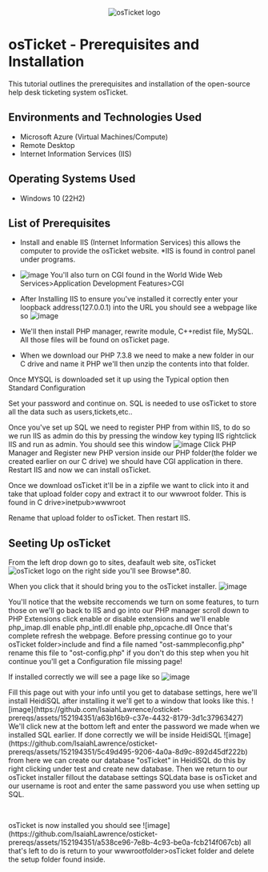 <p align="center">
<img src="https://i.imgur.com/Clzj7Xs.png" alt="osTicket logo"/>
</p>

<h1>osTicket - Prerequisites and Installation</h1>
This tutorial outlines the prerequisites and installation of the open-source help desk ticketing system osTicket.<br />


<h2>Environments and Technologies Used</h2>

- Microsoft Azure (Virtual Machines/Compute)
- Remote Desktop
- Internet Information Services (IIS)

<h2>Operating Systems Used </h2>

- Windows 10</b> (22H2)

<h2>List of Prerequisites</h2>

- Install and enable IIS (Internet Information Services) this allows the computer to provide the osTicket website. *IIS is found in control panel under programs.
- ![image](https://github.com/IsaiahLawrence/osticket-prereqs/assets/152194351/1f2e2092-1793-4d90-93ac-e313bed86466) You'll also turn on CGI found in the World Wide Web Services>Application Development Features>CGI
- After Installing IIS to ensure you've installed it correctly enter your loopback address(127.0.0.1) into the URL you should see a webpage like so ![image](https://github.com/IsaiahLawrence/osticket-prereqs/assets/152194351/4a2ff9a8-9f73-4d6f-bf1b-8f213dbd423d) 

- We'll then install PHP manager, rewrite module, C++redist file, MySQL. All those files will be found on osTicket page.

- When we download our PHP 7.3.8 we need to make a new folder in our C drive and name it PHP we'll then unzip the contents into that folder.

<p> Once MYSQL is downloaded set it up using the Typical option then Standard Configuration

Set your password and continue on. SQL is needed to use osTicket to store all the data such as users,tickets,etc..

Once you've set up SQL we need to register PHP from within IIS, to do so we run IIS as admin do this by pressing the window key typing IIS rightclick IIS and run as admin. You should see this window ![image](https://github.com/IsaiahLawrence/osticket-prereqs/assets/152194351/502ee916-9afb-44eb-8454-702c75de4ea1) Click PHP Manager and Register new PHP version inside our PHP folder(the folder we created earlier on our C drive) we should have CGI application in there. Restart IIS and now we can install osTicket.

</p> Once we download osTicket it'll be in a zipfile we want to click into it and take that upload folder copy and extract it to our wwwroot folder. This is found in C drive>inetpub>wwwroot 
<p> Rename that upload folder to osTicket. Then restart IIS.</p> 

<h2>Seeting Up osTicket</h2>
    
<p> From the left drop down go to sites, deafault web site, osTicket  <img src="https://i.imgur.com/Ov7Zjm4.png" alt="osTicket logo"/> on the right side you'll see Browse*.80.
  
  When you click that it should bring you to the osTicket installer. ![image](https://github.com/IsaiahLawrence/osticket-prereqs/assets/152194351/03d0eb69-561f-48eb-8d7c-17cb47858555)
</p>

<p>  You'll notice that the website reccomends we turn on some features, to turn those on we'll go back to IIS and go into our PHP manager scroll down to PHP Extensions click enable or disable extensions and we'll
  enable php_imap.dll
  enable php_intl.dll
  enable php_opcache.dll
Once that's complete refresh the webpage. Before pressing continue go to your osTicket folder>include and find a file named "ost-sammpleconfig.php" rename this file to "ost-config.php" if you don't do this step when you hit continue you'll get a Configuration file missing page!


 

If installed correctly we will see a page like so  ![image](https://github.com/IsaiahLawrence/osticket-prereqs/assets/152194351/2501b798-9c8c-4136-ac3b-4d82dd3708de)
 </p>

<p> Fill this page out with your info until you get to database settings, here we'll install HeidiSQL after installing it we'll get to a window that looks like this. ![image](https://github.com/IsaiahLawrence/osticket-prereqs/assets/152194351/a63b16b9-c37e-4432-8179-3d1c37963427) We'll click new at the bottom left and enter the password we made when we installed SQL earlier. If done correctly we will be inside HeidiSQL ![image](https://github.com/IsaiahLawrence/osticket-prereqs/assets/152194351/5c49d495-9206-4a0a-8d9c-892d45df222b) from here we can create our database "osTicket" in HeidiSQL do this by right clicking under test and create new database. Then we return to our osTicket installer fillout the database settings SQLdata base is osTicket and our username is root and enter the same password you use when setting up SQL.</p>
<br />
<p> osTicket is now installed you should see ![image](https://github.com/IsaiahLawrence/osticket-prereqs/assets/152194351/a538ce96-7e8b-4c93-be0a-fcb214f067cb) all that's left to do is return to your wwwrootfolder>osTicket folder and delete the setup folder found inside.

</p>
<p>
<br />

<br />
